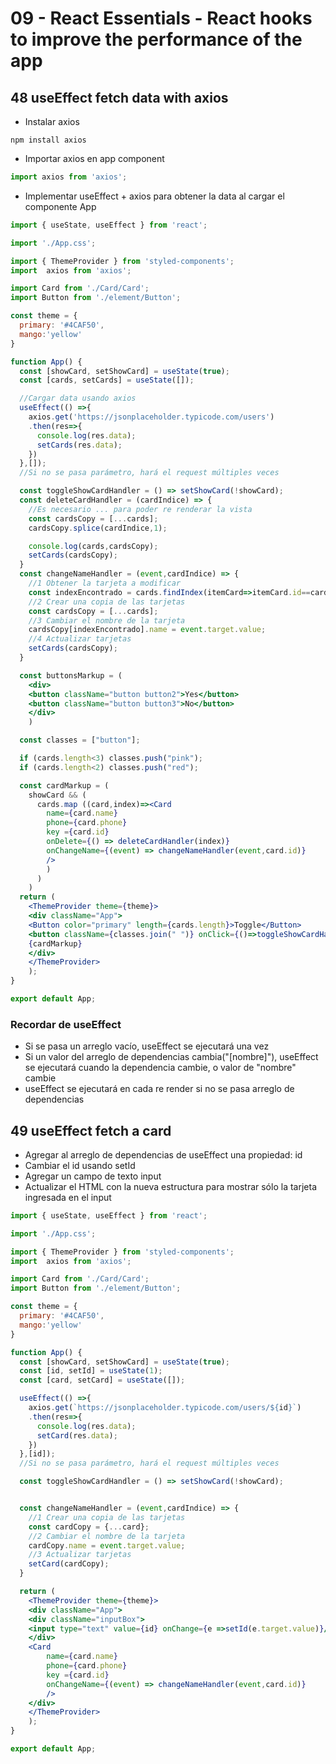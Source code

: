 # 09 - React Essentials - React hooks to improve  the performance of the app

## 48 useEffect fetch data with axios

- Instalar axios 

````
npm install axios
````

- Importar axios en app component

```jsx
import axios from 'axios';
```

- Implementar useEffect + axios para obtener la data al cargar el componente App

````jsx
import { useState, useEffect } from 'react';

import './App.css';

import { ThemeProvider } from 'styled-components';
import  axios from 'axios';

import Card from './Card/Card';
import Button from './element/Button';

const theme = {
  primary: '#4CAF50',
  mango:'yellow'
}

function App() {
  const [showCard, setShowCard] = useState(true);
  const [cards, setCards] = useState([]);

  //Cargar data usando axios
  useEffect(() =>{
    axios.get('https://jsonplaceholder.typicode.com/users')
    .then(res=>{
      console.log(res.data);
      setCards(res.data);
    })
  },[]);
  //Si no se pasa parámetro, hará el request múltiples veces

  const toggleShowCardHandler = () => setShowCard(!showCard);
  const deleteCardHandler = (cardIndice) => {
    //Es necesario ... para poder re renderar la vista
    const cardsCopy = [...cards];
    cardsCopy.splice(cardIndice,1);

    console.log(cards,cardsCopy);
    setCards(cardsCopy);
  }
  const changeNameHandler = (event,cardIndice) => {
    //1 Obtener la tarjeta a modificar
    const indexEncontrado = cards.findIndex(itemCard=>itemCard.id==cardIndice);
    //2 Crear una copia de las tarjetas
    const cardsCopy = [...cards];
    //3 Cambiar el nombre de la tarjeta
    cardsCopy[indexEncontrado].name = event.target.value;
    //4 Actualizar tarjetas
    setCards(cardsCopy);
  }

  const buttonsMarkup = (
    <div>
    <button className="button button2">Yes</button>
    <button className="button button3">No</button>
    </div>
    )

  const classes = ["button"];

  if (cards.length<3) classes.push("pink");
  if (cards.length<2) classes.push("red");  

  const cardMarkup = (
    showCard && (
      cards.map ((card,index)=><Card 
        name={card.name} 
        phone={card.phone}
        key ={card.id}
        onDelete={() => deleteCardHandler(index)}
        onChangeName={(event) => changeNameHandler(event,card.id)}
        />
        )
      )
    )
  return (
    <ThemeProvider theme={theme}>
    <div className="App">
    <Button color="primary" length={cards.length}>Toggle</Button>
    <button className={classes.join(" ")} onClick={()=>toggleShowCardHandler()}>Toggle Show/Hide</button>
    {cardMarkup}
    </div>
    </ThemeProvider>
    );
}

export default App;
````

### Recordar de useEffect

- Si se pasa un arreglo vacío, useEffect se ejecutará una vez
- Si un valor del arreglo de dependencias cambia("[nombre]"), useEffect se ejecutará cuando la dependencia cambie, o valor de "nombre" cambie
- useEffect se ejecutará en cada re render si no se pasa arreglo de dependencias

## 49 useEffect fetch a card

- Agregar al arreglo de dependencias de useEffect una propiedad: id
- Cambiar el id usando setId
- Agregar un campo de texto input
- Actualizar el HTML con la nueva estructura para mostrar sólo la tarjeta ingresada en el input



```jsx
import { useState, useEffect } from 'react';

import './App.css';

import { ThemeProvider } from 'styled-components';
import  axios from 'axios';

import Card from './Card/Card';
import Button from './element/Button';

const theme = {
  primary: '#4CAF50',
  mango:'yellow'
}

function App() {
  const [showCard, setShowCard] = useState(true);
  const [id, setId] = useState(1);
  const [card, setCard] = useState([]);

  useEffect(() =>{
    axios.get(`https://jsonplaceholder.typicode.com/users/${id}`)
    .then(res=>{
      console.log(res.data);
      setCard(res.data);
    })
  },[id]);
  //Si no se pasa parámetro, hará el request múltiples veces

  const toggleShowCardHandler = () => setShowCard(!showCard);


  const changeNameHandler = (event,cardIndice) => {
    //1 Crear una copia de las tarjetas
    const cardCopy = {...card};
    //2 Cambiar el nombre de la tarjeta
    cardCopy.name = event.target.value;
    //3 Actualizar tarjetas
    setCard(cardCopy);
  }

  return (
    <ThemeProvider theme={theme}>
    <div className="App">
    <div className="inputBox">
    <input type="text" value={id} onChange={e =>setId(e.target.value)}/>
    </div>
    <Card 
        name={card.name} 
        phone={card.phone}
        key ={card.id}
        onChangeName={(event) => changeNameHandler(event,card.id)}
        />
    </div>
    </ThemeProvider>
    );
}

export default App;

```


